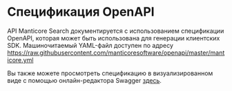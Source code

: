 # Спецификация OpenAPI

API Manticore Search документируется с использованием спецификации OpenAPI, которая может быть использована для генерации клиентских SDK. Машиночитаемый YAML-файл доступен по адресу https://raw.githubusercontent.com/manticoresoftware/openapi/master/manticore.yml

Вы также можете просмотреть спецификацию в визуализированном виде с помощью онлайн-редактора Swagger [здесь](https://editor.swagger.io).
<!-- proofread -->

